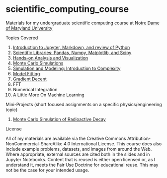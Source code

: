 # scientific_computing_course
Materials for [my](http://narock.github.io) undergraduate scientific computing course at [Notre Dame of Maryland University](http://ndm.edu)

Topics Covered
1. [Introduction to Jupyter, Markdown, and review of Python](https://github.com/narock/scientific_computing_course/tree/master/01_Intro)
2. [Scientific Libraries: Pandas, Numpy, Matplotlib, and Scipy](https://github.com/narock/scientific_computing_course/tree/master/02_Libraries)
3. [Hands-on Analysis and Visualization](https://github.com/narock/scientific_computing_course/tree/master/03_Analysis_and_Visualization)
4. [Monte Carlo Simulations](https://github.com/narock/scientific_computing_course/tree/master/04_Monte_Carlo)
5. [Simulation and Modeling: Introduction to Complexity](https://github.com/narock/scientific_computing_course/tree/master/05_Simulation_and_Complexity)
6. [Model Fitting](https://github.com/narock/scientific_computing_course/tree/master/06_Model_Fitting)
7. [Gradient Decent](https://github.com/narock/scientific_computing_course/tree/master/07_Gradient_Descent)
8. FFT
9. Numerical Integration
10. A Little More On Machine Learning

Mini-Projects (short focused assignments on a specific physics/engineering topic)
1. [Monte Carlo Simulation of Radioactive Decay](https://github.com/narock/scientific_computing_course/tree/master/mini-projects/01_Radioactive_Decay)


License

All of my materials are available via the Creative Commons Attribution-NonCommercial-ShareAlike 4.0 International License. This course does also include example problems, datasets, and images from around the Web. Where appropriate, external sources are cited both in the slides and in Jupyter Notebooks. Content that is reused is either open licensed or, as I understand it, meets the Fair Use Doctrine for educational reuse. This may not be the case for your intended usage.
